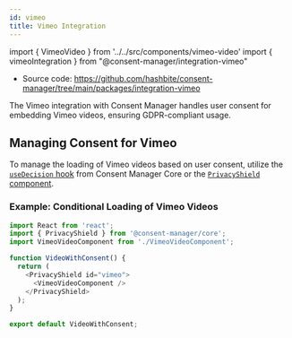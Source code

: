 ```yaml
---
id: vimeo
title: Vimeo Integration
---
```


import { VimeoVideo } from '../../src/components/vimeo-video'
import { vimeoIntegration } from "@consent-manager/integration-vimeo"

- Source code: https://github.com/hashbite/consent-manager/tree/main/packages/integration-vimeo

The Vimeo integration with Consent Manager handles user consent for embedding Vimeo videos, ensuring GDPR-compliant usage.

<IntegrationProfile integration={vimeoIntegration({})} />

## Managing Consent for Vimeo

To manage the loading of Vimeo videos based on user consent, utilize the [`useDecision` hook](../core/hooks.md#usedecision) from Consent Manager Core or the [`PrivacyShield` component](../core/privacy-shield.md).

### Example: Conditional Loading of Vimeo Videos

```javascript
import React from 'react';
import { PrivacyShield } from '@consent-manager/core';
import VimeoVideoComponent from './VimeoVideoComponent';

function VideoWithConsent() {
  return (
    <PrivacyShield id="vimeo">
      <VimeoVideoComponent />
    </PrivacyShield>
  );
}

export default VideoWithConsent;
```

<VimeoVideo id="325910798" />